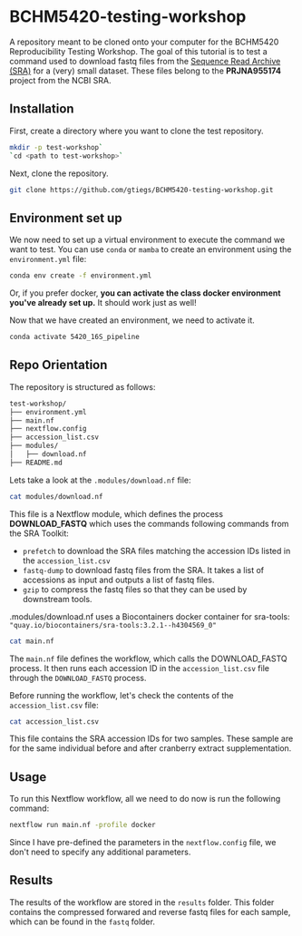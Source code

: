# BCHM5420-testing-workshop
A repository meant to be cloned onto your computer for the BCHM5420 Reproducibility Testing Workshop. The goal of this tutorial is to test a command used to download fastq files from the [Sequence Read Archive (SRA)](https://www.ncbi.nlm.nih.gov/sra/) for a (very) small dataset. These files belong to the **PRJNA955174** project from the NCBI SRA.

## Installation

First, create a directory where you want to clone the test repository.
```bash
mkdir -p test-workshop`
`cd <path to test-workshop>`
```

Next, clone the repository.
```bash 
git clone https://github.com/gtiegs/BCHM5420-testing-workshop.git
```

## Environment set up

We now need to set up a virtual environment to execute the command we want to test.
You can use `conda` or `mamba` to create an environment using the `environment.yml` file:
```bash
conda env create -f environment.yml
```
Or, if you prefer docker, **you can activate the class docker environment you've already set up.** It should work just as well!

Now that we have created an environment, we need to activate it.
```bash
conda activate 5420_16S_pipeline
```

## Repo Orientation
The repository is structured as follows:
```bash
test-workshop/
├── environment.yml
├── main.nf
├── nextflow.config
├── accession_list.csv
├── modules/
│   ├── download.nf
├── README.md
```
Lets take a look at the `.modules/download.nf` file:
```bash
cat modules/download.nf
```

This file is a Nextflow module, which defines the process **DOWNLOAD_FASTQ** which uses the commands following commands from the SRA Toolkit:
- `prefetch` to download the SRA files matching the accession IDs listed in the `accession_list.csv`
- `fastq-dump` to download fastq files from the SRA. It takes a list of accessions as input and outputs a list of fastq files.
- `gzip` to compress the fastq files so that they can be used by downstream tools.

.modules/download.nf uses a Biocontainers docker container for sra-tools: `"quay.io/biocontainers/sra-tools:3.2.1--h4304569_0"`

```bash
cat main.nf
```

The `main.nf` file defines the workflow, which calls the DOWNLOAD_FASTQ process. It then runs each accession ID in the `accession_list.csv` file through the `DOWNLOAD_FASTQ` process.

Before running the workflow, let's check the contents of the `accession_list.csv` file:
```bash
cat accession_list.csv
```
This file contains the SRA accession IDs for two samples. These sample are for the same individual before and after cranberry extract supplementation. 

## Usage
To run this Nextflow workflow, all we need to do now is run the following command:

```bash
nextflow run main.nf -profile docker
```
Since I have pre-defined the parameters in the `nextflow.config` file, we don't need to specify any additional parameters.

## Results
The results of the workflow are stored in the `results` folder. This folder contains the compressed forwared and reverse fastq files for each sample, which can be found in the `fastq` folder.

 

